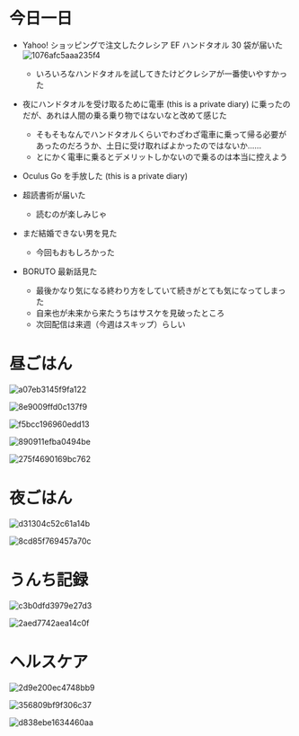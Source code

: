 # 今日一日
- Yahoo! ショッピングで注文したクレシア EF ハンドタオル 30 袋が届いた
![1076afc5aaa235f4](/images/2019/11/1076afc5aaa235f4.jpg)
    - いろいろなハンドタオルを試してきたけどクレシアが一番使いやすかった

- 夜にハンドタオルを受け取るために電車 (this is a private diary) に乗ったのだが、あれは人間の乗る乗り物ではないなと改めて感じた
    - そもそもなんでハンドタオルくらいでわざわざ電車に乗って帰る必要があったのだろうか、土日に受け取ればよかったのではないか......
    - とにかく電車に乗るとデメリットしかないので乗るのは本当に控えよう

- Oculus Go を手放した
 (this is a private diary) 

- 超読書術が届いた
    - 読むのが楽しみじゃ

- まだ結婚できない男を見た
    - 今回もおもしろかった

- BORUTO 最新話見た
    - 最後かなり気になる終わり方をしていて続きがとても気になってしまった
    - 自来也が未来から来たうちはサスケを見破ったところ
    - 次回配信は来週（今週はスキップ）らしい

# 昼ごはん
![a07eb3145f9fa122](/images/2019/11/a07eb3145f9fa122.jpg)

![8e9009ffd0c137f9](/images/2019/11/8e9009ffd0c137f9.jpg)

![f5bcc196960edd13](/images/2019/11/f5bcc196960edd13.jpg)

![890911efba0494be](/images/2019/11/890911efba0494be.jpg)

![275f4690169bc762](/images/2019/11/275f4690169bc762.jpg)

# 夜ごはん
![d31304c52c61a14b](/images/2019/11/d31304c52c61a14b.jpg)

![8cd85f769457a70c](/images/2019/11/8cd85f769457a70c.jpg)

# うんち記録
![c3b0dfd3979e27d3](/images/2019/11/c3b0dfd3979e27d3.png)

![2aed7742aea14c0f](/images/2019/11/2aed7742aea14c0f.png)

# ヘルスケア
![2d9e200ec4748bb9](/images/2019/11/2d9e200ec4748bb9.png)

![356809bf9f306c37](/images/2019/11/356809bf9f306c37.png)

![d838ebe1634460aa](/images/2019/11/d838ebe1634460aa.jpg)
